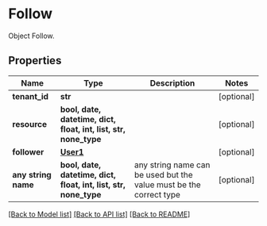 # Follow

Object Follow.

## Properties
Name | Type | Description | Notes
------------ | ------------- | ------------- | -------------
**tenant_id** | **str** |  | [optional] 
**resource** | **bool, date, datetime, dict, float, int, list, str, none_type** |  | [optional] 
**follower** | [**User1**](User1.md) |  | [optional] 
**any string name** | **bool, date, datetime, dict, float, int, list, str, none_type** | any string name can be used but the value must be the correct type | [optional]

[[Back to Model list]](../README.md#documentation-for-models) [[Back to API list]](../README.md#documentation-for-api-endpoints) [[Back to README]](../README.md)


